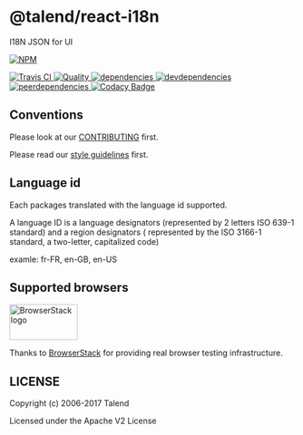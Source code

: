 # @talend/react-i18n

I18N JSON for UI

[![NPM][npm-icon] ][npm-url]

[![Travis CI][travis-ci-image] ][travis-ci-url] [![Quality][quality-badge] ][quality-url]
[![dependencies][dependencies-image] ][dependencies-url] [![devdependencies][devdependencies-image]
][devdependencies-url] [![peerdependencies][peerdependencies-image] ][peerdependencies-url]
[![Codacy Badge](https://api.codacy.com/project/badge/Grade/2dd69f1168bb43f781fee182a67a00f2)](https://www.codacy.com/app/Talend/react-talend-components)

[npm-icon]: https://nodei.co/npm/react-talend-components.svg?downloads=true
[npm-url]: https://npmjs.org/package/@talend/react-components
[travis-ci-image]: https://travis-ci.org/Talend/react-talend-components.svg?branch=master
[travis-ci-url]: https://travis-ci.org/Talend/react-talend-components
[dependencies-image]: https://david-dm.org/Talend/react-talend-components.svg
[dependencies-url]: https://david-dm.org/Talend/react-talend-components
[devdependencies-image]: https://david-dm.org/Talend/react-talend-components/dev-status.svg
[devdependencies-url]: https://david-dm.org/Talend/react-talend-components#info=devDependencies
[peerdependencies-image]: https://david-dm.org/Talend/react-talend-components/peer-status.svg
[peerdependencies-url]: https://david-dm.org/Talend/react-talend-components?type=peer
[quality-badge]: http://npm.packagequality.com/shield/react-talend-components.svg
[quality-url]: http://packagequality.com/#?package=react-talend-components

## Conventions

Please look at our
[CONTRIBUTING](https://github.com/Talend/tools/blob/master/tools-root-github/CONTRIBUTING.md) first.

Please read our [style guidelines](http://guidelines.talend.com) first.

## Language id

Each packages translated with the language id supported.

A language ID is a language designators (represented by 2 letters ISO 639-1 standard) and a region
designators ( represented by the ISO 3166-1 standard, a two-letter, capitalized code)

examle: fr-FR, en-GB, en-US

## Supported browsers

<img src="https://camo.githubusercontent.com/46a1f6891a7e0d7f74956a056b19d6ba5b76a3be/68747470733a2f2f7777772e62726f77736572737461636b2e636f6d2f696d616765732f6c61796f75742f62726f77736572737461636b2d6c6f676f2d363030783331352e706e67" alt="BrowserStack logo" width="120" height="63">

Thanks to [BrowserStack](https://www.browserstack.com/) for providing real browser testing
infrastructure.

## LICENSE

Copyright (c) 2006-2017 Talend

Licensed under the Apache V2 License
